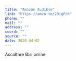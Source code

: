 ```yaml
---
title: "Amazon Audible"
link: "https://amzn.to/2DigFcK"
phone: ""
mail: ""
address: ""
coord: ""
source: ""
date: 2020-04-02
---
```


Ascoltare libri online
